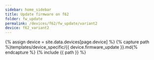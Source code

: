 ```yaml
---
sidebar: home_sidebar
title: Update firmware on f62
folder: fw_update
permalink: /devices/f62/fw_update/variant2
device: f62_variant2
---
```

{% assign device = site.data.devices[page.device] %}
{% capture path %}templates/device_specific/{{ device.firmware_update }}.md{% endcapture %}
{% include {{ path }} %}
